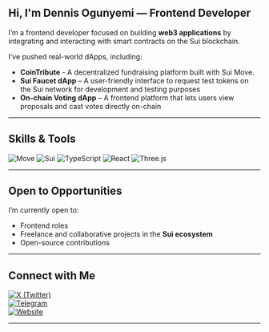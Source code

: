 
##  Hi, I'm Dennis Ogunyemi — Frontend Developer

I’m a frontend developer focused on building **web3 applications** by integrating and interacting with smart contracts on the Sui blockchain.

I’ve pushed real-world dApps, including:

- **CoinTribute** - A decentralized fundraising platform built with Sui Move.
- **Sui Faucet dApp** – A user-friendly interface to request test tokens on the Sui network for development and testing purposes
- **On-chain Voting dApp** – A frontend platform that lets users view proposals and cast votes directly on-chain


---

##  Skills & Tools

![Move](https://img.shields.io/badge/Move-%234285F4?style=for-the-badge&logo=move&logoColor=white)
![Sui](https://img.shields.io/badge/Sui%20Blockchain-5D3FD3?style=for-the-badge&logo=sui&logoColor=white)
![TypeScript](https://img.shields.io/badge/TypeScript-3178C6?style=for-the-badge&logo=typescript&logoColor=white)
![React](https://img.shields.io/badge/React-61DAFB?style=for-the-badge&logo=react&logoColor=white)
![Three.js](https://img.shields.io/badge/Three.js-000000?style=for-the-badge&logo=three.js&logoColor=white)


---

##  Open to Opportunities

I’m currently open to:

-  Frontend roles  
-  Freelance and collaborative projects in the **Sui ecosystem**  
-  Open-source contributions  

---

##  Connect with Me
 
[![X (Twitter)](https://img.shields.io/badge/X-1DA1F2?style=for-the-badge&logo=twitter&logoColor=white)](https://x.com/dennis_icode)  
[![Telegram](https://img.shields.io/badge/Telegram-229ED9?style=for-the-badge&logo=telegram&logoColor=white)](https://t.me/dennis_sinnd)  
[![Website](https://img.shields.io/badge/Website-000000?style=for-the-badge&logo=About.me&logoColor=white)](https://www.dennispaul.xyz) 

---
